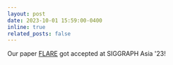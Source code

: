 ```yaml
---
layout: post
date: 2023-10-01 15:59:00-0400
inline: true
related_posts: false
---
```


Our paper [FLARE](https://flare.is.tue.mpg.de/) got accepted at SIGGRAPH Asia '23!
